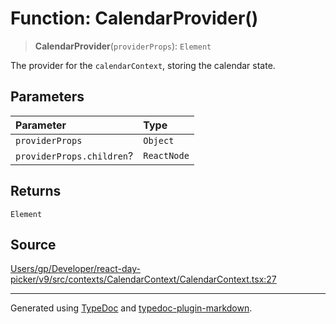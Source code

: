 # Function: CalendarProvider()

> **CalendarProvider**(`providerProps`): `Element`

The provider for the `calendarContext`, storing the calendar state.

## Parameters

| Parameter | Type |
| :------ | :------ |
| `providerProps` | `Object` |
| `providerProps.children`? | `ReactNode` |

## Returns

`Element`

## Source

[Users/gp/Developer/react-day-picker/v9/src/contexts/CalendarContext/CalendarContext.tsx:27](https://github.com/gpbl/react-day-picker/blob/005599683/src/contexts/CalendarContext/CalendarContext.tsx#L27)

***

Generated using [TypeDoc](https://typedoc.org) and [typedoc-plugin-markdown](https://typedoc-plugin-markdown.org).
